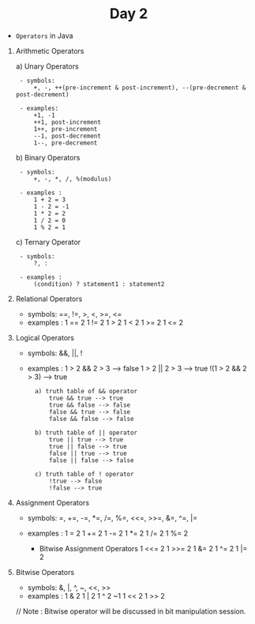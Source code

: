 <h1 align="center">Day 2</h1>

- `Operators` in Java

1. Arithmetic Operators

    a) Unary Operators
        
        - symbols: 
            +, -, ++(pre-increment & post-increment), --(pre-decrement & post-decrement)

        - examples:
            +1, -1
            ++1, post-increment
            1++, pre-increment
            --1, post-decrement
            1--, pre-decrement


    b) Binary Operators

        - symbols:
            +, -, *, /, %(modulus)

        - examples : 
            1 + 2 = 3
            1 - 2 = -1
            1 * 2 = 2
            1 / 2 = 0
            1 % 2 = 1


    c) Ternary Operator

        - symbols:
            ?, :

        - examples :
            (condition) ? statement1 : statement2



2. Relational Operators
    - symbols:
        ==, !=, >, <, >=, <=
    - examples :
        1 == 2
        1 != 2
        1 > 2
        1 < 2
        1 >= 2
        1 <= 2



3. Logical Operators
    - symbols:
        &&, ||, !
    - examples :
        1 > 2 && 2 > 3      --> false
        1 > 2 || 2 > 3      --> true
        !(1 > 2 && 2 > 3)   --> true

            a) truth table of && operator
                true && true --> true
                true && false --> false
                false && true --> false
                false && false --> false

            b) truth table of || operator
                true || true --> true
                true || false --> true
                false || true --> true
                false || false --> false

            c) truth table of ! operator
                !true --> false
                !false --> true



4. Assignment Operators
    - symbols:
        =, +=, -=, *=, /=, %=, <<=, >>=, &=, ^=, |=
    - examples :
        1 = 2
        1 += 2
        1 -= 2
        1 *= 2
        1 /= 2
        1 %= 2

        - Bitwise Assignment Operators
        1 <<= 2
        1 >>= 2
        1 &= 2
        1 ^= 2
        1 |= 2


5. Bitwise Operators
    - symbols:
        &, |, ^, ~, <<, >>
    - examples :
        1 & 2
        1 | 2
        1 ^ 2
        ~1
        1 << 2
        1 >> 2


    // Note : Bitwise operator will be discussed in bit manipulation session.